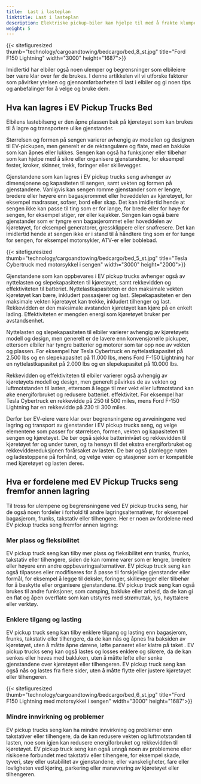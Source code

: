 ```yaml
---
title:  Last i lasteplan
linktitle: Last i lasteplan
description: Elektriske pickup-biler kan hjelpe til med å frakte klumpete, tunge eller uregelmessig formede gjenstander som møbler, apparater, verktøy, byggematerialer eller sportsutstyr.
weight: 5
---
```

<!-- markdownlint-disable MD033 -->

{{< sitefiguresized thumb="technology/cargoandtowing/bedcargo/bed_8_st.jpg" title="Ford F150 Lightning" width="3000" height="1687">}}

Imidlertid har elbiler også noen ulemper og begrensninger som elbileiere bør være klar over før de brukes. I denne artikkelen vil vi utforske faktorer som påvirker ytelsen og gjennomførbarheten til last i elbiler og gi noen tips og anbefalinger for å velge og bruke dem.

## Hva kan lagres i EV Pickup Trucks Bed

Elbilens lastebilseng er den åpne plassen bak på kjøretøyet som kan brukes til å lagre og transportere ulike gjenstander.

Størrelsen og formen på sengen varierer avhengig av modellen og designen til EV-pickupen, men generelt er de rektangulære og flate, med en bakluke som kan åpnes eller lukkes. Sengen kan også ha funksjoner eller tilbehør som kan hjelpe med å sikre eller organisere gjenstandene, for eksempel fester, kroker, skinner, trekk, foringer eller skillevegger.

Gjenstandene som kan lagres i EV pickup trucks seng avhenger av dimensjonene og kapasiteten til sengen, samt vekten og formen på gjenstandene. Vanligvis kan sengen romme gjenstander som er lengre, bredere eller høyere enn bagasjerommet eller hoveddelen av kjøretøyet, for eksempel madrasser, sofaer, bord eller skap. Det kan imidlertid hende at sengen ikke kan passe til ting som er for lange, for brede eller for høye for sengen, for eksempel stiger, rør eller kajakker. Sengen kan også bære gjenstander som er tyngre enn bagasjerommet eller hoveddelen av kjøretøyet, for eksempel generatorer, gressklippere eller snøfresere. Det kan imidlertid hende at sengen ikke er i stand til å håndtere ting som er for tunge for sengen, for eksempel motorsykler, ATV-er eller boblebad.

{{< sitefiguresized thumb="technology/cargoandtowing/bedcargo/bed_5_st.jpg" title="Tesla Cybertruck med motorsykkel i sengen" width="3000" height="2000">}}

Gjenstandene som kan oppbevares i EV pickup trucks avhenger også av nyttelasten og slepekapasiteten til kjøretøyet, samt rekkevidden og effektiviteten til batteriet. Nyttelastkapasiteten er den maksimale vekten kjøretøyet kan bære, inkludert passasjerer og last. Slepekapasiteten er den maksimale vekten kjøretøyet kan trekke, inkludert tilhenger og last. Rekkevidden er den maksimale avstanden kjøretøyet kan kjøre på en enkelt lading. Effektiviteten er mengden energi som kjøretøyet bruker per avstandsenhet.

Nyttelasten og slepekapasiteten til elbiler varierer avhengig av kjøretøyets modell og design, men generelt er de lavere enn konvensjonelle pickuper, ettersom elbiler har tyngre batterier og motorer som tar opp noe av vekten og plassen. For eksempel har Tesla Cybertruck en nyttelastkapasitet på 2.500 lbs og en slepekapasitet på 11.000 lbs, mens Ford F-150 Lightning har en nyttelastkapasitet på 2.000 lbs og en slepekapasitet på 10.000 lbs.

Rekkevidden og effektiviteten til elbiler varierer også avhengig av kjøretøyets modell og design, men generelt påvirkes de av vekten og luftmotstanden til lasten, ettersom å legge til mer vekt eller luftmotstand kan øke energiforbruket og redusere batteriet. effektivitet. For eksempel har Tesla Cybertruck en rekkevidde på 250 til 500 miles, mens Ford F-150 Lightning har en rekkevidde på 230 til 300 miles.

Derfor bør EV-eiere være klar over begrensningene og avveiningene ved lagring og transport av gjenstander i EV pickup trucks seng, og velge elementene som passer for størrelsen, formen, vekten og kapasiteten til sengen og kjøretøyet. De bør også sjekke batterinivået og rekkevidden til kjøretøyet før og under turen, og ta hensyn til det ekstra energiforbruket og rekkeviddereduksjonen forårsaket av lasten. De bør også planlegge ruten og ladestoppene på forhånd, og velge veier og stasjoner som er kompatible med kjøretøyet og lasten deres.

## Hva er fordelene med EV Pickup Trucks seng fremfor annen lagring

Til tross for ulempene og begrensningene ved EV pickup trucks seng, har de også noen fordeler i forhold til andre lagringsalternativer, for eksempel bagasjerom, frunks, takstativ eller tilhengere. Her er noen av fordelene med EV pickup trucks seng fremfor annen lagring:

### Mer plass og fleksibilitet

EV pickup truck seng kan tilby mer plass og fleksibilitet enn trunks, frunks, takstativ eller tilhengere, siden de kan romme varer som er lengre, bredere eller høyere enn andre oppbevaringsalternativer. EV pickup truck seng kan også tilpasses eller modifiseres for å passe til forskjellige gjenstander eller formål, for eksempel å legge til deksler, foringer, skillevegger eller tilbehør for å beskytte eller organisere gjenstandene. EV pickup truck seng kan også brukes til andre funksjoner, som camping, bakluke eller arbeid, da de kan gi en flat og åpen overflate som kan utstyres med strømuttak, lys, høyttalere eller verktøy.

### Enklere tilgang og lasting

EV pickup truck seng kan tilby enklere tilgang og lasting enn bagasjerom, frunks, takstativ eller tilhengere, da de kan nås og åpnes fra baksiden av kjøretøyet, uten å måtte åpne dørene, løfte panseret eller klatre på taket . EV pickup trucks seng kan også lastes og losses enklere og sikrere, da de kan senkes eller heves med bakluken, uten å måtte løfte eller senke gjenstandene over kjøretøyet eller tilhengeren. EV pickup truck seng kan også nås og lastes fra flere sider, uten å måtte flytte eller justere kjøretøyet eller tilhengeren.

{{< sitefiguresized thumb="technology/cargoandtowing/bedcargo/bed_6_st.jpg" title="Ford F150 Lightning med motorsykkel i sengen" width="3000" height="1687">}}

### Mindre innvirkning og problemer

EV pickup trucks seng kan ha mindre innvirkning og problemer enn takstativer eller tilhengere, da de kan redusere vekten og luftmotstanden til lasten, noe som igjen kan redusere energiforbruket og rekkevidden til kjøretøyet. EV pickup truck seng kan også unngå noen av problemene eller risikoene forbundet med takstativ eller tilhengere, for eksempel skade, tyveri, støy eller ustabilitet av gjenstandene, eller vanskeligheter, fare eller lovligheten ved kjøring, parkering eller manøvrering av kjøretøyet eller tilhengeren.
